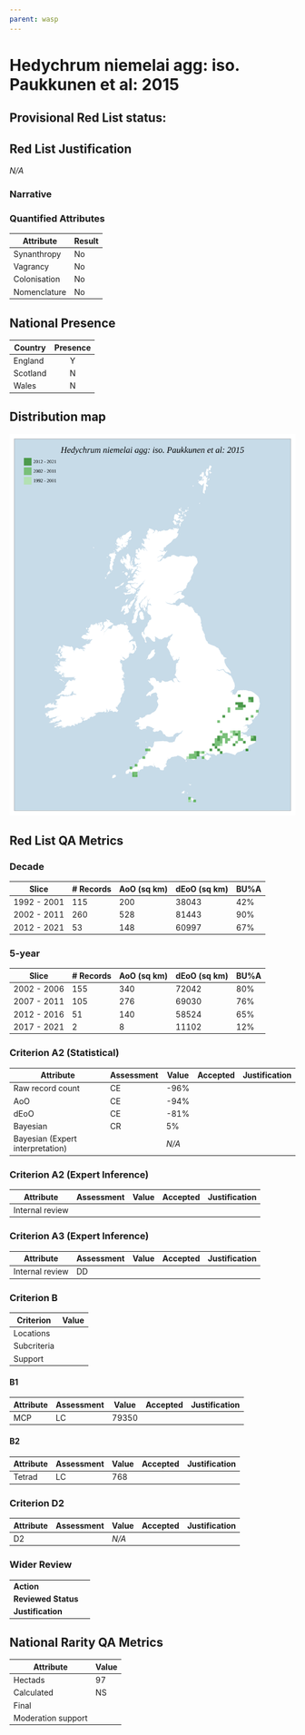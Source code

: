 ```yaml
---
parent: wasp
---
```


# Hedychrum niemelai agg: iso. Paukkunen et al: 2015

## Provisional Red List status: 

## Red List Justification
*N/A*
### Narrative



### Quantified Attributes
|Attribute|Result|
|---|---|
|Synanthropy|No|
|Vagrancy|No|
|Colonisation|No|
|Nomenclature|No|




## National Presence
|Country|Presence
|---|:-:|
|England|Y|
|Scotland|N|
|Wales|N|


## Distribution map
![](../map/592.svg)

## Red List QA Metrics
### Decade
| Slice | # Records | AoO (sq km) | dEoO (sq km) |BU%A |
|---|---|---|---|---|
|1992 - 2001|115|200|38043|42%|
|2002 - 2011|260|528|81443|90%|
|2012 - 2021|53|148|60997|67%|
### 5-year
| Slice | # Records | AoO (sq km) | dEoO (sq km) |BU%A |
|---|---|---|---|---|
|2002 - 2006|155|340|72042|80%|
|2007 - 2011|105|276|69030|76%|
|2012 - 2016|51|140|58524|65%|
|2017 - 2021|2|8|11102|12%|
### Criterion A2 (Statistical)
|Attribute|Assessment|Value|Accepted|Justification
|---|---|---|---|---|
|Raw record count|CE|-96%|||
|AoO|CE|-94%|||
|dEoO|CE|-81%|||
|Bayesian|CR|5%|||
|Bayesian (Expert interpretation)||*N/A*|||
### Criterion A2 (Expert Inference)
|Attribute|Assessment|Value|Accepted|Justification
|---|---|---|---|---|
|Internal review|||||
### Criterion A3 (Expert Inference)
|Attribute|Assessment|Value|Accepted|Justification
|---|---|---|---|---|
|Internal review|DD||||
### Criterion B
|Criterion| Value|
|---|---|
|Locations||
|Subcriteria||
|Support||
#### B1
|Attribute|Assessment|Value|Accepted|Justification
|---|---|---|---|---|
|MCP|LC|79350|||
#### B2
|Attribute|Assessment|Value|Accepted|Justification
|---|---|---|---|---|
|Tetrad|LC|768|||
### Criterion D2
|Attribute|Assessment|Value|Accepted|Justification
|---|---|---|---|---|
|D2||*N/A*|||
### Wider Review
|  |  |
|---|---|
|**Action**||
|**Reviewed Status**||
|**Justification**||


## National Rarity QA Metrics
|Attribute|Value|
|---|---|
|Hectads|97|
|Calculated|NS|
|Final||
|Moderation support||


